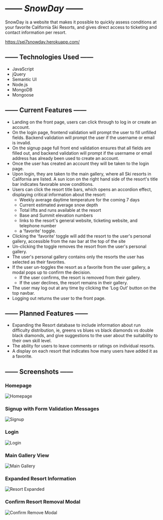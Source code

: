 # —— **_SnowDay_** ——

SnowDay is a website that makes it possible to quickly assess conditions at your favorite California Ski Resorts, and gives direct access to ticketing and contact information per resort.

https://sei7snowday.herokuapp.com/

## —— Technologies Used ——

- JavaScript
- jQuery
- Semantic UI
- Node.js
- MongoDB
- Mongoose

## —— Current Features ——

- Landing on the front page, users can click through to log in or create an account.
- On the login page, frontend validation will prompt the user to fill unfilled fields. Backend validation will prompt the user if the username or email is invalid.
- On the signup page full front end validation ensures that all fields are filled out, and backend validation will prompt if the username or email address has already been used to create an account.
- Once the user has created an account they will be taken to the login page.
- Upon login, they are taken to the main gallery, where all Ski resorts in California are listed. A sun icon on the right hand side of the resort's title bar indicates favorable snow conditions.
- Users can click the resort title bars, which opens an accordion effect, displaying critical information about the resort:
  - Weekly average daytime temperature for the coming 7 days
  - Current estimated average snow depth
  - Total lifts and runs available at the resort
  - Base and Summit elevation numbers
  - links to the resort's general website, ticketing website, and telephone number
  - a 'favorite' toggle.
- Clicking the 'favorite' toggle will add the resort to the user's personal gallery, accessible from the nav bar at the top of the site
- Un-clicking the toggle removes the resort from the user's personal gallery.
- The user's personal gallery contains only the resorts the user has selected as their favorites.
- If the user un-toggles the resort as a favorite from the user gallery, a modal pops up to confirm the decision.
  - If the user confirms, the resort is removed from their gallery.
  - If the user declines, the resort remains in their gallery.
- The user may log out at any time by clicking the 'Log Out' button on the top navbar.
- Logging out returns the user to the front page.

## —— Planned Features ——

- Expanding the Resort database to include information about run difficulty distribution, ie, greens vs blues vs black diamonds vs double black diamonds, and give suggestions to the user about the suitability to their own skill level.
- The ability for users to leave comments or ratings on individual resorts.
- A display on each resort that indicates how many users have added it as a favorite.

## —— Screenshots ——

### Homepage

![Homepage](/screenshots/ss_homepage.png)

### Signup with Form Validation Messages

![Signup](/screenshots/ss_signup.png)

### Login

![Login](/screenshots/ss_login.png)

### Main Gallery View

![Main Gallery](/screenshots/ss_gallery.png)

### Expanded Resort Information

![Resort Expanded](/screenshots/ss_resort.png)

### Confirm Resort Removal Modal

![Confirm Remove Modal](/screenshots/ss_modal.png)
